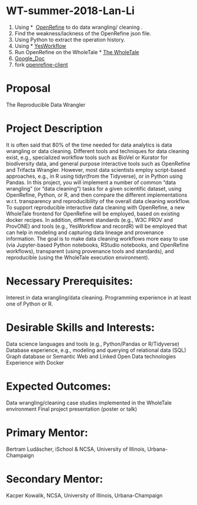 # WT-summer-2018-Lan-Li

1. Using *  [OpenRefine](http://openrefine.org/)  to do data wrangling/ cleaning .
2. Find the weakness/lackness of the OpenRefine json file.
3. Using Python to extract the operation history.
4. Using *  [YesWorkflow](https://github.com/yesworkflow-org/yw-prototypes)
5. Run OpenRefine on the WholeTale *  [The WholeTale](https://dashboard.dev.wholetale.org/) 
6. [Google_Doc](https://docs.google.com/document/d/1pwA2Hwe46a5Nxe5yvC5KjpBrkExdp82Pj2YbhuQM3fA/edit)
7. fork [openrefine-client](https://github.com/opencultureconsulting/openrefine-client)


# Proposal
The Reproducible Data Wrangler

# Project Description
It is often said that 80% of the time needed for data analytics is data wrangling or data cleaning. Different tools and techniques for data cleaning exist, e.g., specialized workflow tools such as BioVel or Kurator for biodiversity data, and general purpose interactive tools such as OpenRefine and Trifacta Wrangler. However, most data scientists employ script-based approaches, e.g., in R using tidyr(from the Tidyverse), or in Python using Pandas. In this project, you will implement a number of common “data wrangling” (or “data cleaning”) tasks for a given scientific dataset, using OpenRefine, Python, or R, and then compare the different implementations w.r.t. transparency and reproducibility of the overall data cleaning workflow. To support reproducible interactive data cleaning with OpenRefine, a new WholeTale frontend for OpenRefine will be employed, based on existing docker recipes. In addition, different standards (e.g., W3C PROV and ProvONE) and tools (e.g., YesWorkflow and recordR) will be employed that can help in modeling and capturing data lineage and provenance information. The goal is to make data cleaning workflows more easy to use (via Jupyter-based Python notebooks, RStudio notebooks, and OpenRefine workflows), transparent (using provenance tools and standards), and reproducible (using the WholeTale execution environment).


# Necessary Prerequisites:
Interest in data wrangling/data cleaning.
Programming experience in at least one of Python or R.


# Desirable Skills and Interests:
Data science languages and tools (e.g., Python/Pandas or R/Tidyverse)
Database experience, e.g., modeling and querying of relational data (SQL)
Graph database or Semantic Web and Linked Open Data technologies
Experience with Docker


# Expected Outcomes:
Data wrangling/cleaning case studies implemented in the WholeTale environment
Final project presentation (poster or talk)


# Primary Mentor:
Bertram Ludäscher, iSchool & NCSA, University of Illinois, Urbana-Champaign

# Secondary Mentor: 
Kacper Kowalik, NCSA, University of Illinois, Urbana-Champaign
